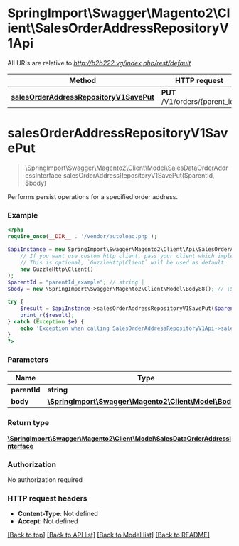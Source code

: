 # SpringImport\Swagger\Magento2\Client\SalesOrderAddressRepositoryV1Api

All URIs are relative to *http://b2b222.vg/index.php/rest/default*

Method | HTTP request | Description
------------- | ------------- | -------------
[**salesOrderAddressRepositoryV1SavePut**](SalesOrderAddressRepositoryV1Api.md#salesOrderAddressRepositoryV1SavePut) | **PUT** /V1/orders/{parent_id} | 


# **salesOrderAddressRepositoryV1SavePut**
> \SpringImport\Swagger\Magento2\Client\Model\SalesDataOrderAddressInterface salesOrderAddressRepositoryV1SavePut($parentId, $body)



Performs persist operations for a specified order address.

### Example
```php
<?php
require_once(__DIR__ . '/vendor/autoload.php');

$apiInstance = new SpringImport\Swagger\Magento2\Client\Api\SalesOrderAddressRepositoryV1Api(
    // If you want use custom http client, pass your client which implements `GuzzleHttp\ClientInterface`.
    // This is optional, `GuzzleHttp\Client` will be used as default.
    new GuzzleHttp\Client()
);
$parentId = "parentId_example"; // string | 
$body = new \SpringImport\Swagger\Magento2\Client\Model\Body88(); // \SpringImport\Swagger\Magento2\Client\Model\Body88 | 

try {
    $result = $apiInstance->salesOrderAddressRepositoryV1SavePut($parentId, $body);
    print_r($result);
} catch (Exception $e) {
    echo 'Exception when calling SalesOrderAddressRepositoryV1Api->salesOrderAddressRepositoryV1SavePut: ', $e->getMessage(), PHP_EOL;
}
?>
```

### Parameters

Name | Type | Description  | Notes
------------- | ------------- | ------------- | -------------
 **parentId** | **string**|  |
 **body** | [**\SpringImport\Swagger\Magento2\Client\Model\Body88**](../Model/Body88.md)|  | [optional]

### Return type

[**\SpringImport\Swagger\Magento2\Client\Model\SalesDataOrderAddressInterface**](../Model/SalesDataOrderAddressInterface.md)

### Authorization

No authorization required

### HTTP request headers

 - **Content-Type**: Not defined
 - **Accept**: Not defined

[[Back to top]](#) [[Back to API list]](../../README.md#documentation-for-api-endpoints) [[Back to Model list]](../../README.md#documentation-for-models) [[Back to README]](../../README.md)

